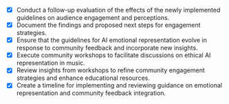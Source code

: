 - [x] Conduct a follow-up evaluation of the effects of the newly implemented guidelines on audience engagement and perceptions.
- [x] Document the findings and proposed next steps for engagement strategies.
- [x] Ensure that the guidelines for AI emotional representation evolve in response to community feedback and incorporate new insights.
- [x] Execute community workshops to facilitate discussions on ethical AI representation in music.
- [x] Review insights from workshops to refine community engagement strategies and enhance educational resources.
- [x] Create a timeline for implementing and reviewing guidance on emotional representation and community feedback integration.